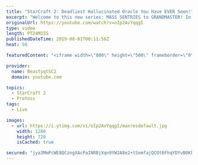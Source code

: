 ```yaml
---
title: "StarCraft 2: Deadliest Hallucinated Oracle You Have EVER Seen!"
excerpt: "Welcome to this new series: MASS SENTRIES to GRANDMASTER! In this series, we will see how far I can get by playing ONLY Sentries on the ladder in ALL Protoss matchups!  This set of games continues onward in the Mass Sentry Series, and we even start facing Grand Master opponents! One thing we learn about"
originalUrl: https://youtube.com/watch?v=oIp2AvYqqgI
type: video
length: PT24M15S
publishedDateTime: 2019-08-01T00:11:56Z
heat: 50

featuredContent: "<iframe width=\"800\" height=\"500\" frameborder=\"0\" src=\"https://www.youtube.com/embed/oIp2AvYqqgI\" allow=\"accelerometer; autoplay; encrypted-media; gyroscope; picture-in-picture\" allowfullscreen></iframe>"

provider:
  name: BeastyqtSC2
  domain: youtube.com

topics:
  - StarCraft 2
  - Protoss
tags:
  - Live

images:
  - url: https://i.ytimg.com/vi/oIp2AvYqqgI/maxresdefault.jpg
    width: 1280
    height: 720
    isCached: true

secured: "jya3MmPcWE8QCzngXAcPaINRBjXqn9YW2A8e2+tSnmfajQCOt6FhqYDYvB0KkZkRx5yUry3x1Q5uw9TjsZOO1yKS06dZZijnCa8fd8Fir/AhsKnir3sQS+GTLnbV5yvsNfQoOH/UGMHNeK6sSsIXgdXlqkaI0XKuIFU3aWBHYDc60+p1MGN7RkPKdq6joGJt6VJflGyfr0KrLKAff/2Z3Co+kfKlzVnppu4AhdvsbUA9YyHedplAJcyPVQ3f6tTk6zYsUSnrPM2du5vA0xA9CKqzXlr3cc1ISpHE9sHIaU/ZFdNf1lc7JnlGlyvhgyseS2F8edjTFxEL252Ibxj5/xO5vW4kfWvhh1bHwK3nJm0a3Aluhu63yudovJYpBpxUzfiiBCjda2R5hm47rdCj8SQMbkgKmKUEjQ4gj6j6AsE=;n7zeQzNelb9GkqatFqxcQw=="
---
```


